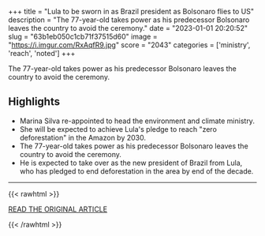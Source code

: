 +++
title = "Lula to be sworn in as Brazil president as Bolsonaro flies to US"
description = "The 77-year-old takes power as his predecessor Bolsonaro leaves the country to avoid the ceremony."
date = "2023-01-01 20:20:52"
slug = "63b1eb050c1cb71f37515d60"
image = "https://i.imgur.com/RxAqfR9.jpg"
score = "2043"
categories = ['ministry', 'reach', 'noted']
+++

The 77-year-old takes power as his predecessor Bolsonaro leaves the country to avoid the ceremony.

## Highlights

- Marina Silva re-appointed to head the environment and climate ministry.
- She will be expected to achieve Lula's pledge to reach "zero deforestation" in the Amazon by 2030.
- The 77-year-old takes power as his predecessor Bolsonaro leaves the country to avoid the ceremony.
- He is expected to take over as the new president of Brazil from Lula, who has pledged to end deforestation in the area by end of the decade.

---

{{< rawhtml >}}
  <p class="article-category">
    <a target="_blank" href="https://www.bbc.com/news/world-latin-america-64138739">READ THE ORIGINAL ARTICLE</a>
  </p>
{{< /rawhtml >}}

